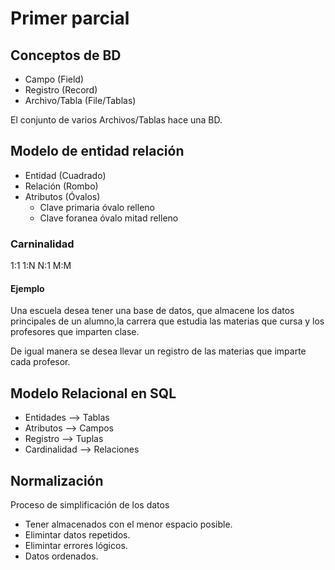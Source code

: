 # Primer parcial


## Conceptos de BD

* Campo (Field)
* Registro (Record)
* Archivo/Tabla (File/Tablas)

El conjunto de varios Archivos/Tablas hace una BD.

## Modelo de entidad relación

* Entidad (Cuadrado)
* Relación (Rombo)
* Atributos (Óvalos)
   - Clave primaria óvalo relleno
   - Clave foranea óvalo mitad relleno

### Carninalidad

1:1
1:N
N:1
M:M

#### Ejemplo

  Una escuela desea tener una base de datos, que almacene los datos
  principales de un alumno,la carrera que estudia las materias que cursa
  y los profesores que imparten clase.

  De igual manera se desea llevar un registro de las materias que imparte
  cada profesor.


## Modelo Relacional en SQL

* Entidades --> Tablas
* Atributos --> Campos
* Registro   -->  Tuplas
* Cardinalidad  --> Relaciones


## Normalización

Proceso de simplificación de los datos

* Tener almacenados con el menor espacio posible.
* Elimintar datos repetidos.
* Elimintar errores lógicos.
* Datos ordenados.


